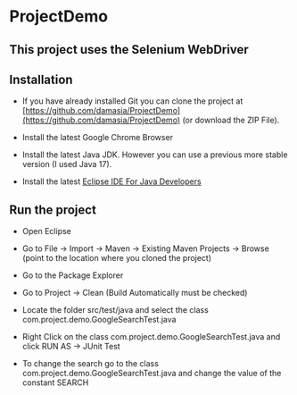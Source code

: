 # ProjectDemo 
## This project uses the Selenium WebDriver

## Installation
* If you have already installed Git you can clone the project at [https://github.com/damasia/ProjectDemo](https://github.com/damasia/ProjectDemo) (or download the ZIP File).

* Install the latest Google Chrome Browser

* Install the latest Java JDK. However you can use a previous more stable version (I used Java 17).

* Install the latest [Eclipse IDE For Java Developers](https://www.eclipse.org/downloads/packages/release/kepler/sr1/eclipse-ide-java-developers)

## Run the project

* Open Eclipse 

* Go to File -> Import -> Maven -> Existing Maven Projects -> Browse (point to the location where you cloned the project)

* Go to the Package Explorer

* Go to Project -> Clean (Build Automatically must be checked)

* Locate the folder src/test/java and select the class com.project.demo.GoogleSearchTest.java

* Right Click on the class com.project.demo.GoogleSearchTest.java and click RUN AS -> JUnit Test

* To change the search go to the class com.project.demo.GoogleSearchTest.java and change the value of the constant SEARCH
